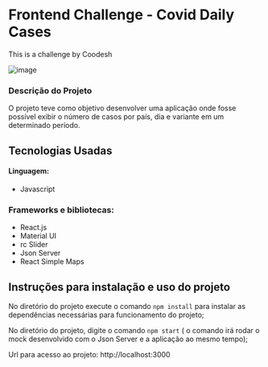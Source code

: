 # Frontend Challenge - Covid Daily Cases

This is a challenge by Coodesh

![image](https://user-images.githubusercontent.com/38743740/191380641-aa9a135c-6ba6-4d91-8c48-0b175067fe34.png)



### Descrição do Projeto

O projeto teve como objetivo desenvolver uma aplicação onde fosse possível exibir o número de casos por país, dia e variante em um determinado período. 

## Tecnologias Usadas

#### Linguagem: 
* Javascript

### Frameworks e bibliotecas: 
* React.js
* Material UI 
* rc Slider
* Json Server
* React Simple Maps


## Instruções para instalação e uso do projeto

No diretório do projeto execute o comando `npm install` para instalar as dependências necessárias para funcionamento do projeto;

No diretório do projeto, digite o comando  `npm start` ( o comando irá rodar o mock desenvolvido com o Json Server e a aplicação ao mesmo tempo);

Url para acesso ao projeto: http://localhost:3000
